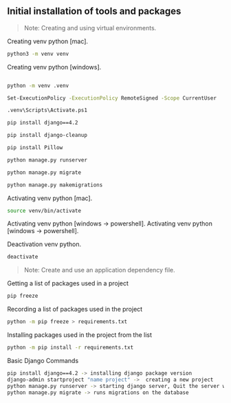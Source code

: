 ## Initial installation of tools and packages

> Note: Creating and using virtual environments.

Сreating venv python [mac].

```sh
python3 -m venv venv
```

Сreating venv python [windows].

```sh

python -m venv .venv

Set-ExecutionPolicy -ExecutionPolicy RemoteSigned -Scope CurrentUser

.venv\Scripts\Activate.ps1

pip install django==4.2

pip install django-cleanup

pip install Pillow

python manage.py runserver 

python manage.py migrate

python manage.py makemigrations

```

Activating venv python [mac].

```sh
source venv/bin/activate 
```
Activating venv python [windows -> powershell].
Activating venv python [windows -> powershell].


Deactivation venv python.

```sh
deactivate
```

> Note: Create and use an application dependency file.

Getting a list of packages used in a project

```sh
pip freeze
```

Recording a list of packages used in the project
```sh
python -m pip freeze > requirements.txt
```

Installing packages used in the project from the list
```sh
python -m pip install -r requirements.txt
```
Basic Django Commands
```sh
pip install django==4.2 -> installing django package version
django-admin startproject "name project" ->  creating a new project
python manage.py runserver -> starting django server, Quit the server with CTRL-BREAK
python manage.py migrate -> runs migrations on the database
```